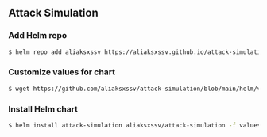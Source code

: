 ## Attack Simulation

### Add Helm repo
``` bash
$ helm repo add aliaksxssv https://aliaksxssv.github.io/attack-simulation/
``` 

### Customize values for chart
``` bash
$ wget https://github.com/aliaksxssv/attack-simulation/blob/main/helm/values.yaml
``` 

### Install Helm chart
``` bash
$ helm install attack-simulation aliaksxssv/attack-simulation -f values.yaml
``` 
